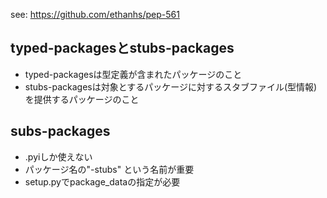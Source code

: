 see: https://github.com/ethanhs/pep-561

## typed-packagesとstubs-packages

- typed-packagesは型定義が含まれたパッケージのこと
- stubs-packagesは対象とするパッケージに対するスタブファイル(型情報)を提供するパッケージのこと

## subs-packages

- .pyiしか使えない
- パッケージ名の"<package name>-stubs" という名前が重要
- setup.pyでpackage_dataの指定が必要

